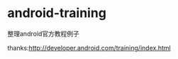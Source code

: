 android-training
================

整理android官方教程例子

thanks:http://developer.android.com/training/index.html

